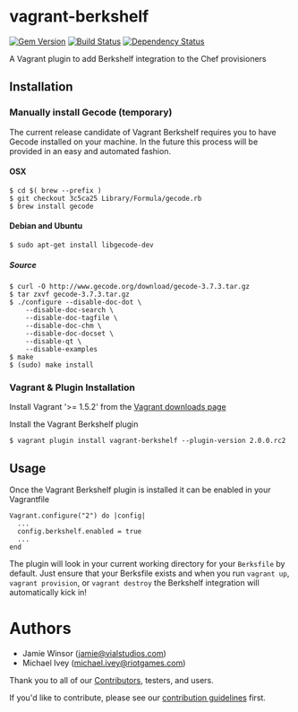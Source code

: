 # vagrant-berkshelf

[![Gem Version](https://badge.fury.io/rb/vagrant-berkshelf.png)](http://badge.fury.io/rb/vagrant-berkshelf)
[![Build Status](https://travis-ci.org/berkshelf/vagrant-berkshelf.png?branch=master)](https://travis-ci.org/berkshelf/vagrant-berkshelf)
[![Dependency Status](https://gemnasium.com/berkshelf/vagrant-berkshelf.png)](https://gemnasium.com/berkshelf/vagrant-berkshelf)

A Vagrant plugin to add Berkshelf integration to the Chef provisioners

## Installation

### Manually install Gecode (temporary)

The current release candidate of Vagrant Berkshelf requires you to have Gecode installed on your machine. In the future this process will be provided in an easy and automated fashion.

#### OSX

    $ cd $( brew --prefix )
    $ git checkout 3c5ca25 Library/Formula/gecode.rb
    $ brew install gecode

#### Debian and Ubuntu

    $ sudo apt-get install libgecode-dev

##### Source

    $ curl -O http://www.gecode.org/download/gecode-3.7.3.tar.gz
    $ tar zxvf gecode-3.7.3.tar.gz
    $ ./configure --disable-doc-dot \
        --disable-doc-search \
        --disable-doc-tagfile \
        --disable-doc-chm \
        --disable-doc-docset \
        --disable-qt \
        --disable-examples
    $ make
    $ (sudo) make install

### Vagrant & Plugin Installation

Install Vagrant '>= 1.5.2' from the [Vagrant downloads page](http://www.vagrantup.com/downloads.html)

Install the Vagrant Berkshelf plugin

    $ vagrant plugin install vagrant-berkshelf --plugin-version 2.0.0.rc2

## Usage

Once the Vagrant Berkshelf plugin is installed it can be enabled in your Vagrantfile

    Vagrant.configure("2") do |config|
      ...
      config.berkshelf.enabled = true
      ...
    end

The plugin will look in your current working directory for your `Berksfile` by default. Just ensure that your Berksfile exists and when you run `vagrant up`, `vagrant provision`, or `vagrant destroy` the Berkshelf integration will automatically kick in!

# Authors

- Jamie Winsor (<jamie@vialstudios.com>)
- Michael Ivey (<michael.ivey@riotgames.com>)

Thank you to all of our [Contributors](https://github.com/berkshelf/vagrant-berkshelf/graphs/contributors), testers, and users.

If you'd like to contribute, please see our [contribution guidelines](https://github.com/berkshelf/vagrant-berkshelf/blob/master/CONTRIBUTING.md) first.
